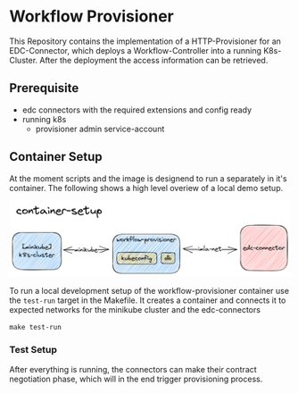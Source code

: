 # Workflow Provisioner

This Repository contains the implementation of a HTTP-Provisioner for an EDC-Connector, which deploys a Workflow-Controller into a running K8s-Cluster.
After the deployment the access information can be retrieved.

## Prerequisite

- edc connectors with the required extensions and config ready
- running k8s
  - provisioner admin service-account

## Container Setup

At the moment scripts and the image is designend to run a separately in it's container.
The following shows a high level overiew of a local demo setup.

![Workflow Provider](docs/overview.png)

To run a local development setup of the workflow-provisioner container use the `test-run` target in the Makefile.
It creates a container and connects it to expected networks for the minikube cluster and the edc-connectors

```
make test-run
```

### Test Setup

After everything is running, the connectors can make their contract negotiation phase, which will in the end trigger provisioning process.